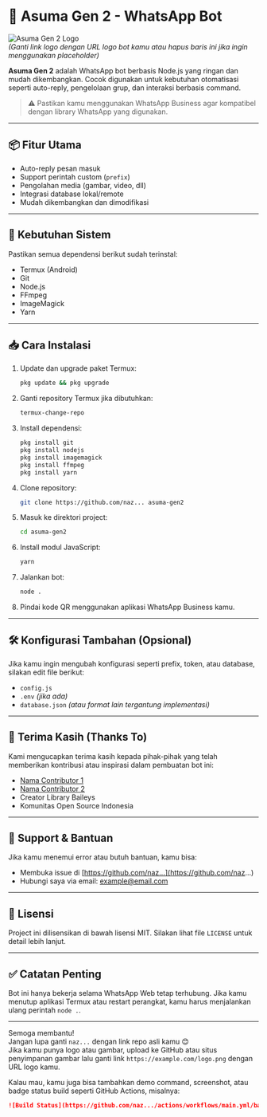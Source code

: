 # 🧠 Asuma Gen 2 - WhatsApp Bot

![Asuma Gen 2 Logo](https://example.com/logo.png)  
*(Ganti link logo dengan URL logo bot kamu atau hapus baris ini jika ingin menggunakan placeholder)*

**Asuma Gen 2** adalah WhatsApp bot berbasis Node.js yang ringan dan mudah dikembangkan. Cocok digunakan untuk kebutuhan otomatisasi seperti auto-reply, pengelolaan grup, dan interaksi berbasis command.

> ⚠️ Pastikan kamu menggunakan WhatsApp Business agar kompatibel dengan library WhatsApp yang digunakan.

---

## 📦 Fitur Utama
- Auto-reply pesan masuk
- Support perintah custom (`prefix`)
- Pengolahan media (gambar, video, dll)
- Integrasi database lokal/remote
- Mudah dikembangkan dan dimodifikasi

---

## 🧰 Kebutuhan Sistem

Pastikan semua dependensi berikut sudah terinstal:

- Termux (Android)
- Git
- Node.js
- FFmpeg
- ImageMagick
- Yarn

---

## 📥 Cara Instalasi

1. Update dan upgrade paket Termux:
   ```bash
   pkg update && pkg upgrade
   ```

2. Ganti repository Termux jika dibutuhkan:
   ```bash
   termux-change-repo
   ```

3. Install dependensi:
   ```bash
   pkg install git
   pkg install nodejs
   pkg install imagemagick
   pkg install ffmpeg
   pkg install yarn
   ```

4. Clone repository:
   ```bash
   git clone https://github.com/naz... asuma-gen2
   ```

5. Masuk ke direktori project:
   ```bash
   cd asuma-gen2
   ```

6. Install modul JavaScript:
   ```bash
   yarn
   ```

7. Jalankan bot:
   ```bash
   node .
   ```

8. Pindai kode QR menggunakan aplikasi WhatsApp Business kamu.

---

## 🛠️ Konfigurasi Tambahan (Opsional)

Jika kamu ingin mengubah konfigurasi seperti prefix, token, atau database, silakan edit file berikut:
- `config.js`
- `.env` *(jika ada)*
- `database.json` *(atau format lain tergantung implementasi)*

---

## 🙏 Terima Kasih (Thanks To)

Kami mengucapkan terima kasih kepada pihak-pihak yang telah memberikan kontribusi atau inspirasi dalam pembuatan bot ini:

- [Nama Contributor 1](https://github.com/contributor1)
- [Nama Contributor 2](https://github.com/contributor2)
- Creator Library Baileys
- Komunitas Open Source Indonesia

---

## 💬 Support & Bantuan

Jika kamu menemui error atau butuh bantuan, kamu bisa:
- Membuka issue di [https://github.com/naz...](https://github.com/naz...)
- Hubungi saya via email: example@email.com

---

## 📄 Lisensi

Project ini dilisensikan di bawah lisensi MIT. Silakan lihat file `LICENSE` untuk detail lebih lanjut.

---

## ✅ Catatan Penting

Bot ini hanya bekerja selama WhatsApp Web tetap terhubung. Jika kamu menutup aplikasi Termux atau restart perangkat, kamu harus menjalankan ulang perintah `node .`.

---

Semoga membantu!  
Jangan lupa ganti `naz...` dengan link repo asli kamu 😊  
Jika kamu punya logo atau gambar, upload ke GitHub atau situs penyimpanan gambar lalu ganti link `https://example.com/logo.png` dengan URL logo kamu.

Kalau mau, kamu juga bisa tambahkan demo command, screenshot, atau badge status build seperti GitHub Actions, misalnya:

```markdown
![Build Status](https://github.com/naz.../actions/workflows/main.yml/badge.svg)
```
